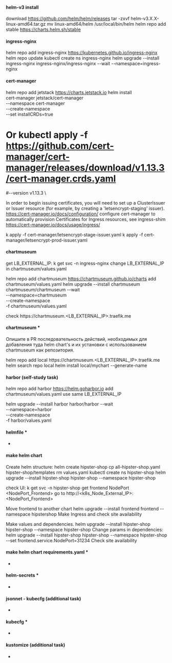 #### helm-v3 install
download https://github.com/helm/helm/releases
tar -zxvf helm-v3.X.X-linux-amd64.tar.gz
mv linux-amd64/helm /usr/local/bin/helm
helm repo add stable https://charts.helm.sh/stable

#### ingress-nginx
helm repo add ingress-nginx https://kubernetes.github.io/ingress-nginx
helm repo update
kubectl create ns ingress-nginx
helm upgrade --install ingress-nginx ingress-nginx/ingress-nginx --wait --namespace=ingress-nginx

#### cert-manager
helm repo add jetstack https://charts.jetstack.io
helm install \
  cert-manager jetstack/cert-manager \
  --namespace cert-manager \
  --create-namespace \
  --set installCRDs=true 
# Or kubectl apply -f https://github.com/cert-manager/cert-manager/releases/download/v1.13.3/cert-manager.crds.yaml
#--version v1.13.3 \

In order to begin issuing certificates, you will need to set up a ClusterIssuer
or Issuer resource (for example, by creating a 'letsencrypt-staging' issuer).
https://cert-manager.io/docs/configuration/
configure cert-manager to automatically provision Certificates for Ingress resources, see ingress-shim
https://cert-manager.io/docs/usage/ingress/ 

k apply -f cert-manager/letsencrypt-stage-issuer.yaml
k apply -f cert-manager/letsencrypt-prod-issuer.yaml

#### chartmuseum
get LB_EXTERNAL_IP: 
  k get svc -n ingress-nginx
change LB_EXTERNAL_IP in chartmuseum/values.yaml

helm repo add chartmuseum https://chartmuseum.github.io/charts
add chartmuseum/values.yaml
helm upgrade --install chartmuseum chartmuseum/chartmuseum --wait \
 --namespace=chartmuseum \
 --create-namespace \
 -f chartmuseum/values.yaml

check https://chartmuseum.<LB_EXTERNAL_IP>.traefik.me

#### chartmuseum *
Опишите в PR последовательность действий, необходимых для
добавления туда helm chart's и их установки с использованием
chartmuseum как репозитория.

helm repo add local https://chartmuseum.<LB_EXTERNAL_IP>.traefik.me
helm search repo local
helm install local/mychart --generate-name

#### harbor (self-study task)
helm repo add harbor https://helm.goharbor.io
add chartmuseum/values.yaml use same LB_EXTERNAL_IP

helm upgrade --install harbor harbor/harbor --wait \
 --namespace=harbor \
 --create-namespace \
 -f harbor/values.yaml
 
#### helmfile *
-

#### make helm chart
Create helm structure: helm create hipster-shop 
cp all-hipster-shop.yaml hipster-shop/templates
rm values.yaml
kubectl create ns hipster-shop
helm upgrade --install hipster-shop hipster-shop --namespace hipster-shop

check UI:
k get svc -n hipster-shop
get frontend NodePort <NodePort_Frontend>
go to http://<k8s_Node_External_IP>:<NodePort_Frontend>

Move frontend to another chart
helm upgrade --install frontend frontend --namespace hipstershop
Make Ingress and check site availability

Make values and dependencies.
helm upgrade --install hipster-shop hipster-shop --namespace hipster-shop
Change params in dependencies:
helm upgrade --install hipster-shop hipster-shop --namespace hipster-shop --set frontend.service.NodePort=31234
Check site availability

#### make helm chart requirements.yaml *
-

#### helm-secrets *
-

#### jsonnet - kubecfg (additional task)
-

#### kubecfg *
-

#### kustomize (additional task)
-